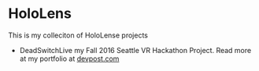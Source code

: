 # HoloLens
This is my colleciton of HoloLense projects
- DeadSwitchLive my Fall 2016 Seattle VR Hackathon Project. Read more at my portfolio at [devpost.com](http://devpost.com/software/bringing-dead-switches-to-live-bdstl)
